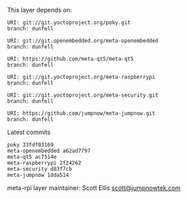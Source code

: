 This layer depends on:

    URI: git://git.yoctoproject.org/poky.git
    branch: dunfell

    URI: git://git.openembedded.org/meta-openembedded
    branch: dunfell

    URI: https://github.com/meta-qt5/meta-qt5
    branch: dunfell

    URI: git://git.yoctoproject.org/meta-raspberrypi
    branch: dunfell

    URI: git://git.yoctoproject.org/meta-security.git
    branch: dunfell

    URI: https://github.com/jumpnow/meta-jumpnow.git
    branch: dunfell

Latest commits

    poky 33fdf03169
    meta-openembedded a62ad7797
    meta-qt5 ac7514e
    meta-raspberrypi 2f24262
    meta-security d83f7cb
    meta-jumpnow 1dda514

meta-rpi layer maintainer: Scott Ellis <scott@jumpnowtek.com>

